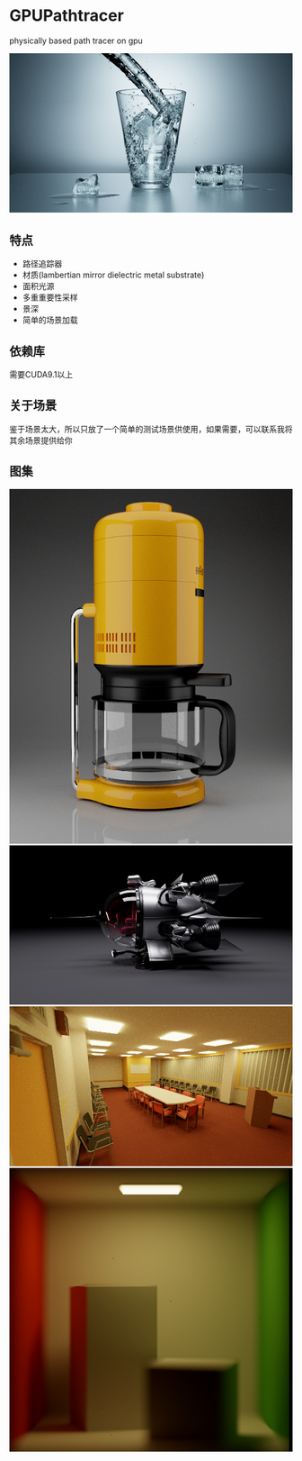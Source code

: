 GPUPathtracer
=============

physically based path tracer on gpu

![glass_of_water](result/glass_of_water.png)

特点
----

- 路径追踪器
- 材质(lambertian mirror dielectric metal substrate)
- 面积光源
- 多重重要性采样
- 景深
- 简单的场景加载

依赖库
----
需要CUDA9.1以上

关于场景
------
鉴于场景太大，所以只放了一个简单的测试场景供使用，如果需要，可以联系我将其余场景提供给你

图集
---
![coffee](result/coffee.png)
![spaceship](result/spaceship.png)
![conference](result/conference.png)
![cornell_dof](result/cornell_dof.png)
